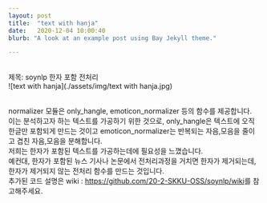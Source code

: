 ```yaml
---
layout: post
title:  "text with hanja"
date:   2020-12-04 10:00:40
blurb: "A look at an example post using Bay Jekyll theme."

---
```

<br />
제목: soynlp 한자 포함 전처리
<br />
![text with hanja](./assets/img/text with hanja.jpg)
<br />
<br />

normalizer 모듈은 only_hangle, emoticon_normalizer 등의 함수를 제공합니다. 
<br />
이는 분석하고자 하는 텍스트를 가공하기 위한 것으로, only_hangle은 텍스트에 오직 한글만 포함되게 만드는 것이고
emoticon_normalizer는 반복되는 자음,모음을 줄이고 겹친 자음,모음을 분해합니다.
<br />
저희는 한자가 포함된 텍스트를 가공하는데에 필요성을 느꼈습니다. 
<br />
예컨대, 한자가 포함된 뉴스 기사나 논문에서 전처리과정을 거치면 한자가 제거되는데, 한자가 제거되지 않는 전처리 함수를 만드는 것입니다.
<br />
추가된 코드 설명은 wiki : <https://github.com/20-2-SKKU-OSS/soynlp/wiki>를 참고해주세요.
